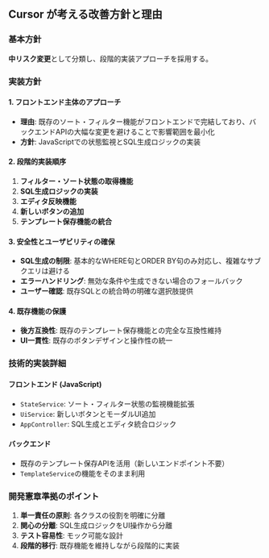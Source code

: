 ## Cursor が考える改善方針と理由

### 基本方針
**中リスク変更**として分類し、段階的実装アプローチを採用する。

### 実装方針

#### 1. フロントエンド主体のアプローチ
- **理由**: 既存のソート・フィルター機能がフロントエンドで完結しており、バックエンドAPIの大幅な変更を避けることで影響範囲を最小化
- **方針**: JavaScriptでの状態監視とSQL生成ロジックの実装

#### 2. 段階的実装順序
1. **フィルター・ソート状態の取得機能**
2. **SQL生成ロジックの実装**
3. **エディタ反映機能**
4. **新しいボタンの追加**
5. **テンプレート保存機能の統合**

#### 3. 安全性とユーザビリティの確保
- **SQL生成の制限**: 基本的なWHERE句とORDER BY句のみ対応し、複雑なサブクエリは避ける
- **エラーハンドリング**: 無効な条件や生成できない場合のフォールバック
- **ユーザー確認**: 既存SQLとの統合時の明確な選択肢提供

#### 4. 既存機能の保護
- **後方互換性**: 既存のテンプレート保存機能との完全な互換性維持
- **UI一貫性**: 既存のボタンデザインと操作性の統一

### 技術的実装詳細

#### フロントエンド (JavaScript)
- `StateService`: ソート・フィルター状態の監視機能拡張
- `UiService`: 新しいボタンとモーダルUI追加
- `AppController`: SQL生成とエディタ統合ロジック

#### バックエンド
- 既存のテンプレート保存APIを活用（新しいエンドポイント不要）
- `TemplateService`の機能をそのまま利用

### 開発憲章準拠のポイント
1. **単一責任の原則**: 各クラスの役割を明確に分離
2. **関心の分離**: SQL生成ロジックをUI操作から分離
3. **テスト容易性**: モック可能な設計
4. **段階的移行**: 既存機能を維持しながら段階的に実装

